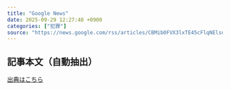 ```yaml
---
title: "Google News"
date: 2025-09-29 12:27:48 +0900
categories: ["犯罪"]
source: "https://news.google.com/rss/articles/CBMib0FVX3lxTE45cFlqNElsdzFXWFE5a3dyVUJaMnIwV2JjRjFYQWhhdk5mWlRyRjlSejhzVU0tbVlIczRlc3c5MVRpYkk3WUpCTTc1TlZOY1RRY2N5Wlp6MlVPWml0dUM4S0lETzlZa3k4NE1oU2FEVQ?oc=5"
---
```


## 記事本文（自動抽出）
<body class="y0K44d EA71Tc" id="readabilityBody"></body>

[出典はこちら](https://news.google.com/rss/articles/CBMib0FVX3lxTE45cFlqNElsdzFXWFE5a3dyVUJaMnIwV2JjRjFYQWhhdk5mWlRyRjlSejhzVU0tbVlIczRlc3c5MVRpYkk3WUpCTTc1TlZOY1RRY2N5Wlp6MlVPWml0dUM4S0lETzlZa3k4NE1oU2FEVQ?oc=5)
